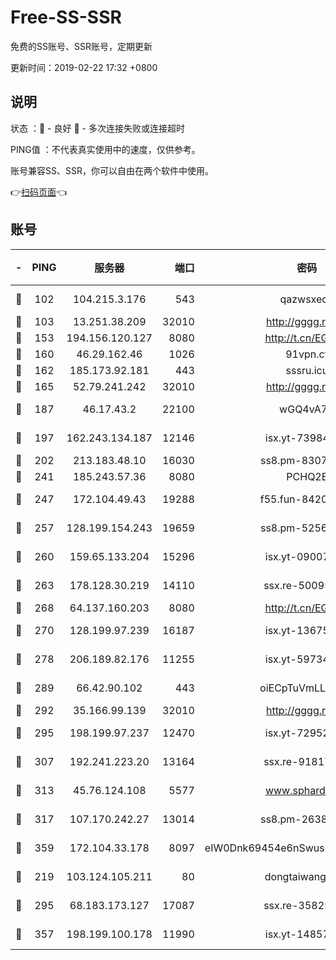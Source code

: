 # Free-SS-SSR

免费的SS账号、SSR账号，定期更新

更新时间：2019-02-22 17:32 +0800

## 说明

状态     ：🙂 - 良好 🙁 - 多次连接失败或连接超时

PING值   ：不代表真实使用中的速度，仅供参考。

账号兼容SS、SSR，你可以自由在两个软件中使用。

👉[扫码页面](https://liesauer.github.io/free-ss-ssr.github.io/)👈

## 账号

|-|PING|服务器|端口|密码|加密方式|区域|
|:----:|:----:|:-----:|-----:|:----:|:----:|:----:|
|🙂|102|104.215.3.176|543|qazwsxedc|aes-256-gcm|JP|
|🙂|103|13.251.38.209|32010|http://gggg.rocks|chacha20|SG|
|🙂|153|194.156.120.127|8080|http://t.cn/EGJIyrl|rc4-md5|RU|
|🙂|160|46.29.162.46|1026|91vpn.cf|rc4-md5|RU|
|🙂|162|185.173.92.181|443|sssru.icu|rc4-md5|RU|
|🙂|165|52.79.241.242|32010|http://gggg.rocks|chacha20|KR|
|🙂|187|46.17.43.2|22100|wGQ4vA7D|aes-256-gcm|RU|
|🙂|197|162.243.134.187|12146|isx.yt-73984712|aes-256-cfb|US|
|🙂|202|213.183.48.10|16030|ss8.pm-83073049|rc4-md5|RU|
|🙂|241|185.243.57.36|8080|PCHQ2E|rc4-md5|US|
|🙂|247|172.104.49.43|19288|f55.fun-84203624|aes-256-cfb|SG|
|🙂|257|128.199.154.243|19659|ss8.pm-52569883|aes-256-cfb|SG|
|🙂|260|159.65.133.204|15296|isx.yt-09007661|aes-256-cfb|SG|
|🙂|263|178.128.30.219|14110|ssx.re-50095618|aes-256-cfb|SG|
|🙂|268|64.137.160.203|8080|http://t.cn/EGJIyrl|rc4-md5|CA|
|🙂|270|128.199.97.239|16187|isx.yt-13675788|aes-256-cfb|SG|
|🙂|278|206.189.82.176|11255|isx.yt-59734405|aes-256-cfb|SG|
|🙂|289|66.42.90.102|443|oiECpTuVmLLxk4Ts|aes-256-cfb|US|
|🙂|292|35.166.99.139|32010|http://gggg.rocks|chacha20|US|
|🙂|295|198.199.97.237|12470|isx.yt-72952184|aes-256-cfb|US|
|🙂|307|192.241.223.20|13164|ssx.re-91817588|aes-256-cfb|US|
|🙂|313|45.76.124.108|5577|www.sphard.com|aes-256-cfb|AU|
|🙂|317|107.170.242.27|13014|ss8.pm-26383123|aes-256-cfb|US|
|🙂|359|172.104.33.178|8097|eIW0Dnk69454e6nSwuspv9DmS201tQ0D|aes-256-cfb|SG|
|🙂|219|103.124.105.211|80|dongtaiwang.com|aes-256-cfb|US|
|🙂|295|68.183.173.127|17087|ssx.re-35825697|aes-256-cfb|US|
|🙂|357|198.199.100.178|11990|isx.yt-14857132|aes-256-cfb|US|
